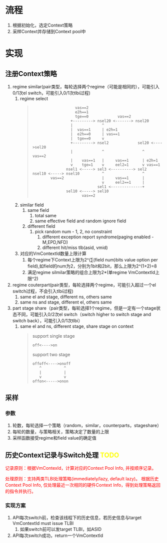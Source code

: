 # 流程
1. 根据初始化，选定Context策略
1. 采样Context并存储到Context pool中

# 实现
## 注册Context策略
1. regime similar(pair类型，每轮选择两个regime（可能是相同的），可能引入0/1次el switch，可能引入0/1次tlbi过程)
    1. regime select
        >```
        >                    vas==2
        >                    e2h==1
        >                    tge==0             vas==2
        >                  +---------> nsel20 <-------> nsel20
        >                  |             ^
        >                  |  vas==1     | e2h=1
        >                  |  e2h==0     | vas==1
        >                  |  tge==0     v
        >                  +---------> nsel2             sel20 <---->sel20
        >                  |             ^                 ^    vas==2
        >                  |    vas==1   |     vas==1      | e2h=1
        >                  v    tge=1    v     eel2=1      v vas==1
        >                nsel1 <-----> sel3 <----------> sel2
        > nsel10 <-----> nsel10          ^                 ^
        >         vas==2                 |     vas==1      |
        >                                v     eel2==1     |
        >                              sel1 <--------------+
        >                sel10 <-----> sel10
        >                       vas==2
        >```
    1. similar field
        1. same field
            1. total same
            1. same effective field and random ignore field
        1. different field
            1. pick random num - 1, 2, no constraint
                1. different exception report syndrome(paging enabled - M,EPD,NFD)
                1. different hit/miss tlb(asid, vmid)
    1. 对应的VmContextId数量上限计算
        1. 每个regime下Context上限为2^(∑(field num)bits value option per field),如field的num为2，分别为1bit和2bit，那么上限为2^(1+2)=8
        1. 满足regime silmilar策略的组合上限为2*(单regime VmContextId上限^2)
1. regime couterpart(pair类型，每轮选择两个regime，可能引入超过一个el switch过程，不会引入tlbi过程)
    1. same el and stage, different ns, others same
    1. same ns and stage, different el, others same
1. part stage share（pair类型，每轮选择1个regime，但是一定有一个stage状态不同，可能引入0/2次el switch（switch higher to switch stage and switch back），可能引入0/1次tlbi）
    1. same el and ns, different stage, share stage on context
        > support single stage
        > ```
        > off<---->on
        > ```
        > support two stage
        > ```
        > offoff<---->onoff
        >    ^          ^
        >    |          |
        >    v          v
        > offon<----->onon
        > ```
 
## 采样
### 参数
1. 轮数，每轮选择一个策略（random，similar，counterparts，stageshare）
1. 每轮的数量，与策略相关，策略决定了数量的上限
1. 采样函数接受regime和field value的确定值
## 历史Context记录与Switch处理<font color=yellow> TODO </font>
<font color=red>记录原则：根据VmContexId，计算对应的Context Pool Info, 并按顺序记录。</font>

<font color=red>处理原则：支持两类TLBI处理策略(immediately/lazy, default lazy)。
根据历史Context Pool Info, 仅处理最近一次相同的硬件Context Info，得到处理策略返回的指令并执行。</font>
### 实现方案
1. API每次switch前，检查该线程下的历史信息，若历史信息与target VmContextId must issue TLBI
    1. 如果switch前可以发target TLBI，如ASID
1. API每次switch成功，return一个VmContextId